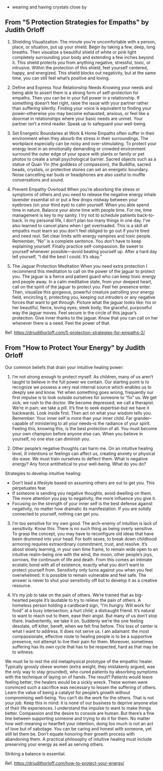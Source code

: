 <!-- TITLE: Protection -->
<!-- SUBTITLE: How to protect the energy of an empath -->

* wearing and having crystals close by

## From "5 Protection Strategies for Empaths" by Judith Orloff

1. Shielding Visualization:
The minute you’re uncomfortable with a person, place, or situation, put up your shield. Begin by taking a few, deep, long breaths. Then visualize a beautiful shield of white or pink light completely surrounding your body and extending a few inches beyond it. This shield protects you from anything negative, stressful, toxic, or intrusive. Within the protection of this shield, feel yourself centered, happy, and energized. This shield blocks out negativity, but at the same time, you can still feel what’s positive and loving.

2. Define and Express Your Relationship Needs
Knowing your needs and being able to assert them is a strong form of self-protection for empaths. Then you can be in your full power in a relationship. If something doesn’t feel right, raise the issue with your partner rather than suffering silently. Finding your voice is equivalent to finding your power–otherwise you may become exhausted, anxious, or feel like a doormat in relationships where your basic needs are unmet. Your partner isn’t a mind reader. Speak up to safeguard your well-being.

3. Set Energetic Boundaries at Work & Home
Empaths often suffer in their environment when they absorb the stress in their surroundings. The workplace especially can be noisy and over-stimulating. To protect your energy level in an emotionally demanding or crowded environment surround the outer edge of your space with plants or family or pet photos to create a small psychological barrier. Sacred objects such as a statue of Quan Yin (the goddess of compassion), the Buddha, sacred beads, crystals, or protective stones can set an energetic boundary. Noise cancelling ear buds or headphones are also useful to muffle conversations and sound.

4. Prevent Empathy Overload
When you’re absorbing the stress or symptoms of others and you need to release the negative energy inhale lavender essential oil or put a few drops midway between your eyebrows (on your third eye) to calm yourself. When you able spend time in nature. Balance your alone time with people time. For me, time management is key to my sanity. I try not to schedule patients back-to-back. In my personal life, I don’t plan too many things in one day. I’ve also learned to cancel plans when I get overloaded. This is a skill all empaths must learn so you don’t feel obliged to go out if you’re tired and need rest.
Set clear limits with energy vampires and toxic people. Remember, “No” is a complete sentence. You don’t have to keep explaining yourself. Finally practice self-compassion. Be sweet to yourself whenever possible—avoid beating yourself up. After a hard day tell yourself, “I did the best I could. It’s okay.”

5.  The Jaguar Protection Meditation
When you need extra protection I recommend this meditation to call on the power of the jaguar to protect you. The jaguar is a fierce and patient guard who can keep toxic energy and people away. In a calm meditative state, from your deepest heart, call on the spirit of the jaguar to protect you. Feel her presence enter. Then, visualize this gorgeous, powerful creature patrolling your energy field, encircling it, protecting you, keeping out intruders or any negative forces that want to get through. Picture what the jaguar looks like: his or her beautiful, fierce, loving eyes; sleek body; the graceful, purposeful way the jaguar moves. Feel secure in the circle of this jaguar’s protection. Give inner thanks to the jaguar. Know that you can call on her whenever there is a need. Feel the power of that.

Ref. https://drjudithorloff.com/5-protection-strategies-for-empaths-2/

## From "How to Protect Your Energy" by Judith Orloff

Our common beliefs that drain your intuitive healing power:

1. I’m not strong enough to protect myself.
As children, many of us aren’t taught to believe in the full power we contain. Our starting point is to recognize we possess a very real internal source which enables us to deeply see and know. Yet when something goes wrong, frequently our first impulse is to look outside ourselves for someone to “fix” us. We get sick; we rush to the doctor. We become depressed; we call a therapist. We’re in pain; we take a pill. It’s fine to seek expertise–but we have it backwards. Look inside first. Then act on what your wisdom tells you. Remember: Your inner self is more than your inner child. Far grander–capable of ministering to all your needs–is the radiance of your spirit. Feeling this, knowing this, is the best protection of all. You must become your own champion before anyone else can. When you believe in yourself, no one else can diminish you.

2. Other people’s negative thoughts can harm me.
On an intuitive healing level, ill intentions or feelings can affect us, creating anxiety or physical dis-ease. We must train ourselves to deflect them. What is negative energy? Any force antithetical to your well-being. What do you do?

Strategies to develop intuitive healing:
* Don’t lead a lifestyle based on assuming others are out to get you. This perpetuates fear.
* If someone is sending you negative thoughts, avoid dwelling on them. The more attention you pay to negativity, the more influence you give it.
* Focusing on the strength of your inner self is the best defense against negativity, no matter how dramatic its manifestation. If you are solidly connected to yourself, nothing can get you.

3. I’m too sensitive for my own good.
The arch-enemy of intuition is lack of sensitivity. Know this: There is no such thing as being overly sensitive. To grasp the concept, you may have to reconfigure old ideas that have been drummed into your head. For both sexes, to break down childhood armoring requires extraordinary commitment, trust, and resolve. It’s about slowly learning, in your own time frame, to remain wide open to an intuitive realm–being one with the wind, the moon, other people’s joys, sorrows, the continuum of life and death. From this comes an intimate ecstatic bond with all of existence, exactly what you don’t want to protect yourself from. Sensitivity only turns against you when you feel overwhelmed.  It is possible to remain vulnerable and feel safe. The answer is never to shut your sensitivity off but to develop it as a creative resource.

4. It’s my job to take on the pain of others.
We’re trained that as big-hearted people it’s laudable to try to relieve the pain of others. A homeless person holding a cardboard sign, “I’m hungry. Will work for food” at a busy intersection; a hurt child; a distraught friend. It’s natural to want to reach out to them, ease their angst. But many of us don’t stop there. Inadvertently, we take it on. Suddenly we’re the one feeling desolate, off kilter, bereft, when we felt fine before. This loss of center is what I want to address. It does not serve us. I am adamant: the most compassionate, effective route to healing people is to be a supportive presence, not attempt to live their pain for them. Moreover, sometimes suffering has its own cycle that has to be respected, hard as that may be to witness.

We must lie to rest the old metaphysical prototype of the empathic healer. Typically grossly obese women (extra weight, they mistakenly argued, was the only way to stay grounded), who cured patients by absorbing symptoms with the technique of laying on of hands. The result? Patients would leave feeling better; the healers would be a sickly wreck. These women were convinced such a sacrifice was necessary to lessen the suffering of others. 
Learn the value of being a catalyst for people’s growth without compromising well-being. You can’t do the work for the others. That is not your job. Keep this in mind: it is none of our business to deprive anyone else of their life experiences. I understand the impulse to want to make things better. Compassion and the desire to console are human. But there’s a fine line between supporting someone and trying to do it for them. No matter how well-meaning or heartfelt your intention, doing too much is not an act of love but of sabotage. You can be caring and honest with someone, yet still let them be. Don’t equate honoring their growth process with abandoning them. A practical philosophy of intuitive healing must include preserving your energy as well as serving others. 

Striking a balance is essential.

Ref. https://drjudithorloff.com/how-to-protect-your-energy/